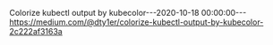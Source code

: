 Colorize kubectl output by kubecolor---2020-10-18 00:00:00---https://medium.com/@dty1er/colorize-kubectl-output-by-kubecolor-2c222af3163a
